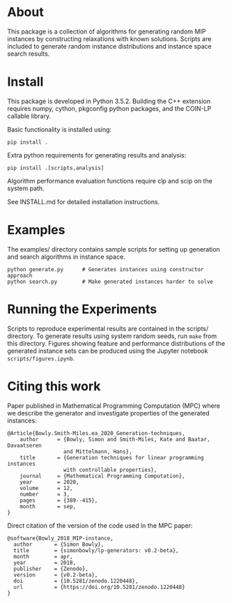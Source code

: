 
# About

This package is a collection of algorithms for generating random MIP instances by constructing relaxations with known solutions.
Scripts are included to generate random instance distributions and instance space search results.

# Install

This package is developed in Python 3.5.2.
Building the C++ extension requires numpy, cython, pkgconfig python packages, and the COIN-LP callable library.

Basic functionality is installed using:

    pip install .

Extra python requirements for generating results and analysis:

    pip install .[scripts,analysis]

Algorithm performance evaluation functions require clp and scip on the system path.

See INSTALL.md for detailed installation instructions.

# Examples

The examples/ directory contains sample scripts for setting up generation and search algorithms in instance space.

    python generate.py      # Generates instances using constructor approach
    python search.py        # Make generated instances harder to solve

# Running the Experiments

Scripts to reproduce experimental results are contained in the scripts/ directory.
To generate results using system random seeds, run `make` from this directory.
Figures showing feature and performance distributions of the generated instance sets can be produced using the Jupyter notebook `scripts/figures.ipynb`.

# Citing this work

Paper published in Mathematical Programming Computation (MPC) where we describe
the generator and investigate properties of the generated instances:

```
@Article{Bowly.Smith-Miles.ea_2020_Generation-techniques,
    author      = {Bowly, Simon and Smith-Miles, Kate and Baatar, Davaatseren
                  and Mittelmann, Hans},
    title       = {Generation techniques for linear programming instances
                  with controllable properties},
    journal     = {Mathematical Programming Computation},
    year        = 2020,
    volume      = 12,
    number      = 3,
    pages       = {389--415},
    month       = sep,
}
```

Direct citation of the version of the code used in the MPC paper:

```
@software{Bowly_2018_MIP-instance,
  author       = {Simon Bowly},
  title        = {simonbowly/lp-generators: v0.2-beta},
  month        = apr,
  year         = 2018,
  publisher    = {Zenodo},
  version      = {v0.2-beta},
  doi          = {10.5281/zenodo.1220448},
  url          = {https://doi.org/10.5281/zenodo.1220448}
}
```
